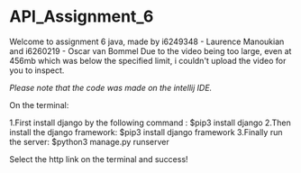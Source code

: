 # API_Assignment_6
 Welcome to assignment 6 java, made by i6249348 - Laurence Manoukian and i6260219 - Oscar van Bommel
 Due to the video being too large, even at 456mb which was below the specified limit, i couldn't upload the video for you to inspect.
 
 *Please note that the code was made on the intellij IDE.*
 
 On the terminal:
 
 1.First install django by the following command : $pip3 install django
 2.Then install the django framework: $pip3 install django framework 
 3.Finally run the server: $python3 manage.py runserver
  
 Select the http link on the terminal and success!
 
 
          
